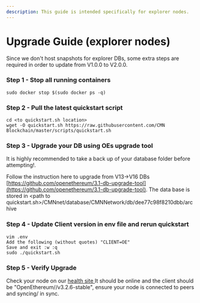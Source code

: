 ```yaml
---
description: This guide is intended specifically for explorer nodes.
---
```


# Upgrade Guide (explorer nodes)

Since we don't host snapshots for explorer DBs, some extra steps are required in order to update from V1.0.0 to V2.0.0.

### Step 1 - Stop all running containers

```
sudo docker stop $(sudo docker ps -q)
```

### Step 2 - Pull the latest quickstart script

```
cd <to quickstart.sh location>
wget -O quickstart.sh https://raw.githubusercontent.com/CMN Blockchain/master/scripts/quickstart.sh
```

### Step 3 - Upgrade your DB using OEs upgrade tool

It is highly recommended to take a back up of your database folder before attempting!.

Follow the instruction here to upgrade from V13->V16 DBs [https://github.com/openethereum/3.1-db-upgrade-tool](https://github.com/openethereum/3.1-db-upgrade-tool). The data base is stored in \<path to quickstart.sh>/CMNnet/database/CMNNetwork/db/dee77c98f8210dbb/archive

### Step 4 - Update Client version in env file and rerun quickstart

```
vim .env
Add the following (without quotes) "CLIENT=OE"
Save and exit :w :q
sudo ./quickstart.sh
```

### Step 5 - Verify Upgrade

Check your node on our [health site ](https://status.cmnscan.com)It should be online and the client should be "OpenEthereum//v3.2.6-stable", ensure your node is connected to peers and syncing/ in sync.
